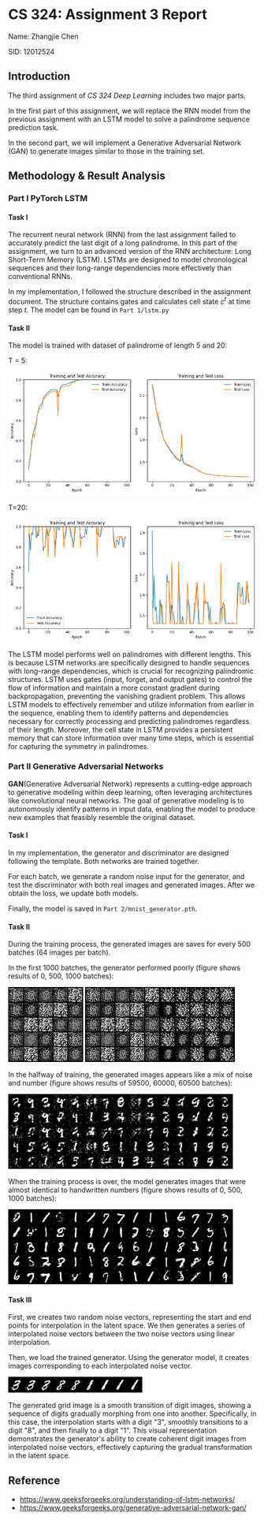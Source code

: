 # CS 324: Assignment 3 Report

Name: Zhangjie Chen

SID: 12012524

## Introduction

The third assignment of *CS 324 Deep Learning* includes two major parts.

In the first part of this assignment, we will replace the RNN model from the previous assignment with an LSTM model to solve a palindrome sequence prediction task. 

In the second part, we will implement a Generative Adversarial Network (GAN) to generate images similar to those in the training set.

## Methodology & Result Analysis

### Part I PyTorch LSTM

#### Task I

The recurrent neural network (RNN) from the last assignment failed to accurately predict the last digit of a long palindrome. In this part of the assignment, we turn to an advanced version of the RNN architecture: Long Short-Term Memory (LSTM). LSTMs are designed to model chronological sequences and their long-range dependencies more effectively than conventional RNNs.

In my implementation, I followed the structure described in the assignment document. The structure contains gates and calculates cell state $c^{t}$ at time step $t$​. The model can be found in `Part 1/lstm.py`

#### Task II

The model is trained with dataset of palindrome of length 5 and 20:

T = 5:

![t5](pics/t5.png)

T=20:

![t20](pics/t20.png)

The LSTM model performs well on palindromes with different lengths. This is because LSTM networks are specifically designed to handle sequences with long-range dependencies, which is crucial for recognizing palindromic structures. LSTM uses gates (input, forget, and output gates) to control the flow of information and maintain a more constant gradient during backpropagation, preventing the vanishing gradient problem. This allows LSTM models to effectively remember and utilize information from earlier in the sequence, enabling them to identify patterns and dependencies necessary for correctly processing and predicting palindromes regardless of their length. Moreover, the cell state in LSTM provides a persistent memory that can store information over many time steps, which is essential for capturing the symmetry in palindromes.



### Part II Generative Adversarial Networks

**GAN**(Generative Adversarial Network) represents a cutting-edge approach to generative modeling within deep learning, often leveraging architectures like convolutional neural networks. The goal of generative modeling is to autonomously identify patterns in input data, enabling the model to produce new examples that feasibly resemble the original dataset.

#### Task I

In my implementation, the generator and discriminator are designed following the template. Both networks are trained together. 

For each batch, we generate a random noise input for the generator, and test the discriminator with both real images and generated images. After we obtain the loss, we update both models.

Finally, the model is saved in `Part 2/mnist_generator.pth`.

#### Task II

During the training process, the generated images are saves for every 500 batches (64 images per batch).

In the first 1000 batches, the generator performed poorly (figure shows results of 0, 500, 1000 batches):

![0](pics/500.png) ![500](pics/500.png)![1000](pics/1000.png)

In the halfway of training, the generated images appears like a mix of noise and number (figure shows results of 59500, 60000, 60500 batches):

![59500](pics/59500.png)![60000](pics/60000.png)![60500](pics/60500.png)

When the training process is over, the model generates images that were almost identical to handwritten numbers (figure shows results of 0, 500, 1000 batches):

![186500](pics/186500.png)![187000](pics/187000.png)![187500](pics/187500.png)

#### Task III

First, we creates two random noise vectors, representing the start and end points for interpolation in the latent space. We then generates a series of interpolated noise vectors between the two noise vectors using linear interpolation.

Then, we load the trained generator. Using the generator model, it creates images corresponding to each interpolated noise vector.

![interpolation](pics/interpolation.png)

The generated grid image is a smooth transition of digit images, showing a sequence of digits gradually morphing from one into another. Specifically, in this case, the interpolation starts with a digit "3", smoothly transitions to a digit "8", and then finally to a digit "1". This visual representation demonstrates the generator's ability to create coherent digit images from interpolated noise vectors, effectively capturing the gradual transformation in the latent space.



## Reference

* https://www.geeksforgeeks.org/understanding-of-lstm-networks/
* https://www.geeksforgeeks.org/generative-adversarial-network-gan/
